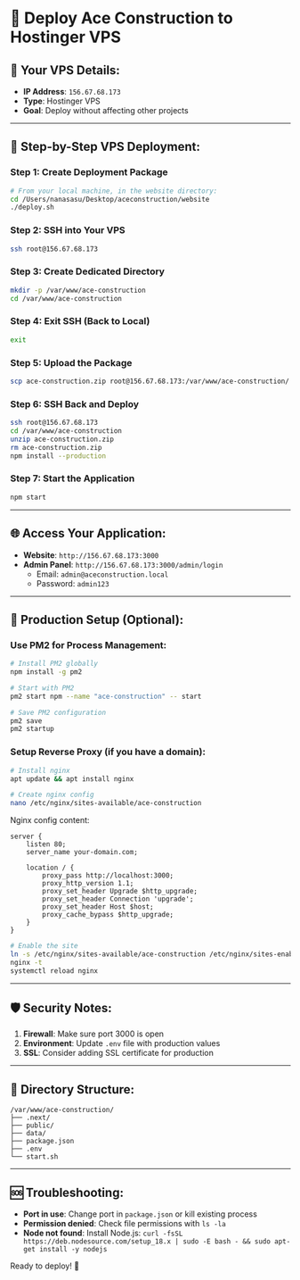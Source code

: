 # 🚀 Deploy Ace Construction to Hostinger VPS

## 📡 **Your VPS Details:**
- **IP Address**: `156.67.68.173`
- **Type**: Hostinger VPS
- **Goal**: Deploy without affecting other projects

---

## 🎯 **Step-by-Step VPS Deployment:**

### **Step 1: Create Deployment Package**
```bash
# From your local machine, in the website directory:
cd /Users/nanasasu/Desktop/aceconstruction/website
./deploy.sh
```

### **Step 2: SSH into Your VPS**
```bash
ssh root@156.67.68.173
```

### **Step 3: Create Dedicated Directory**
```bash
mkdir -p /var/www/ace-construction
cd /var/www/ace-construction
```

### **Step 4: Exit SSH (Back to Local)**
```bash
exit
```

### **Step 5: Upload the Package**
```bash
scp ace-construction.zip root@156.67.68.173:/var/www/ace-construction/
```

### **Step 6: SSH Back and Deploy**
```bash
ssh root@156.67.68.173
cd /var/www/ace-construction
unzip ace-construction.zip
rm ace-construction.zip
npm install --production
```

### **Step 7: Start the Application**
```bash
npm start
```

---

## 🌐 **Access Your Application:**

- **Website**: `http://156.67.68.173:3000`
- **Admin Panel**: `http://156.67.68.173:3000/admin/login`
  - Email: `admin@aceconstruction.local`
  - Password: `admin123`

---

## 🔧 **Production Setup (Optional):**

### **Use PM2 for Process Management:**
```bash
# Install PM2 globally
npm install -g pm2

# Start with PM2
pm2 start npm --name "ace-construction" -- start

# Save PM2 configuration
pm2 save
pm2 startup
```

### **Setup Reverse Proxy (if you have a domain):**
```bash
# Install nginx
apt update && apt install nginx

# Create nginx config
nano /etc/nginx/sites-available/ace-construction
```

Nginx config content:
```nginx
server {
    listen 80;
    server_name your-domain.com;

    location / {
        proxy_pass http://localhost:3000;
        proxy_http_version 1.1;
        proxy_set_header Upgrade $http_upgrade;
        proxy_set_header Connection 'upgrade';
        proxy_set_header Host $host;
        proxy_cache_bypass $http_upgrade;
    }
}
```

```bash
# Enable the site
ln -s /etc/nginx/sites-available/ace-construction /etc/nginx/sites-enabled/
nginx -t
systemctl reload nginx
```

---

## 🛡️ **Security Notes:**

1. **Firewall**: Make sure port 3000 is open
2. **Environment**: Update `.env` file with production values
3. **SSL**: Consider adding SSL certificate for production

---

## 📁 **Directory Structure:**
```
/var/www/ace-construction/
├── .next/
├── public/
├── data/
├── package.json
├── .env
└── start.sh
```

---

## 🆘 **Troubleshooting:**

- **Port in use**: Change port in `package.json` or kill existing process
- **Permission denied**: Check file permissions with `ls -la`
- **Node not found**: Install Node.js: `curl -fsSL https://deb.nodesource.com/setup_18.x | sudo -E bash - && sudo apt-get install -y nodejs`

Ready to deploy! 🚀

